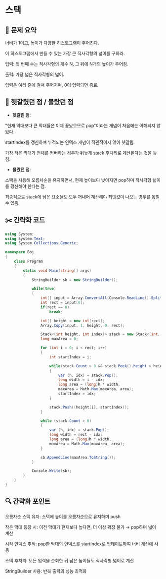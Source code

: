 # 스택

## 📝 문제 요약
너비가 1이고, 높이가 다양한 히스토그램이 주어진다.

이 히스토그램에서 만들 수 있는 가장 큰 직사각형의 넓이를 구하라.

입력: 첫 번째 수는 직사각형의 개수 N, 그 뒤에 N개의 높이가 주어짐.

출력: 가장 넓은 직사각형의 넓이.

입력은 여러 줄에 걸쳐 주어지며, 0이 입력되면 종료.

## 🤔 헷갈렸던 점 / 몰랐던 점
 - **헷갈린 점**:

"현재 막대보다 큰 막대들은 이제 끝났으므로 pop"이라는 개념이 처음에는 이해되지 않았다.

startIndex를 갱신하며 누적되는 인덱스 개념이 직관적이지 않아 헷갈림.

가장 작은 막대가 전체를 커버하는 경우가 뒤늦게 stack 후처리로 계산된다는 것을 놓침.

 - **몰랐던 점**:

스택을 사용해 오름차순을 유지하면서, 현재 높이보다 낮아지면 pop하며 직사각형 넓이를 갱신해야 한다는 점.

최종적으로 stack에 남은 요소들도 모두 꺼내어 계산해야 최댓값이 나오는 경우를 놓칠 수 있음.

## ✂️ 간략화 코드

```cs
using System;
using System.Text;
using System.Collections.Generic;

namespace Boj
{
    class Program
    {
        static void Main(string[] args)
        {
            StringBuilder sb = new StringBuilder();

            while(true)
            {
                int[] input = Array.ConvertAll(Console.ReadLine().Split(), int.Parse);
                int rect = input[0];
                if(rect == 0)
                    break;

                int[] height = new int[rect];
                Array.Copy(input, 1, height, 0, rect);

                Stack<(int height, int index)> stack = new Stack<(int, int)>();
                long maxArea = 0;

                for (int i = 0; i < rect; i++)
                {
                    int startIndex = i;

                    while(stack.Count > 0 && stack.Peek().height > height[i])
                    {
                        var (h, idx) = stack.Pop();
                        long width = i - idx;
                        long area = (long)h * width;
                        maxArea = Math.Max(maxArea, area);
                        startIndex = idx;
                    }

                    stack.Push((height[i], startIndex));
                }

                while (stack.Count > 0)
                {
                    var (h, idx) = stack.Pop();
                    long width = rect - idx;
                    long area = (long)h * width;
                    maxArea = Math.Max(maxArea, area);
                }

                sb.AppendLine(maxArea.ToString());
            }

            Console.Write(sb);
        }
    }
}
```

## 🔍 간략화 포인트
오름차순 스택 유지: 스택에 높이를 오름차순으로 유지하며 push

작은 막대 등장 시: 이전 막대가 현재보다 높다면, 더 이상 확장 불가 → pop하며 넓이 계산

시작 인덱스 추적: pop한 막대의 인덱스를 startIndex로 업데이트하여 너비 계산에 사용

스택 후처리: 모든 입력을 순회한 뒤 남은 높이들도 직사각형 넓이로 계산

StringBuilder 사용: 반복 출력의 성능 최적화

